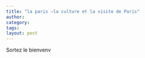 ```yaml
---
title: "la paris –la culture et la visite de Paris"
author:
category: 
tags: 
layout: post
---
```

Sortez le bienvenv 

